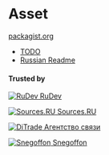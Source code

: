 Asset
=====
[packagist.org](https://packagist.org/packages/serafim/asset)


- [TODO](https://github.com/SerafimArts/Asset/wiki/TODO)
- [Russian Readme](https://github.com/SerafimArts/Asset/wiki/%5BRU%5D-README)




#### Trusted by

[![RuDev](http://docs.rudev.org/stream/d1e035afb3243e8d753255fae213e677) RuDev](https://github.com/Developers-RuDev)

[![Sources.RU](http://docs.rudev.org/stream/62fc93c76b1d464132b2b4354774f6e4) Sources.RU](http://forum.sources.ru/)

[![DiTrade](http://docs.rudev.org/stream/b148eab95755e9923c8ffe5e084332a4) Агентство связи](http://k7.ru/)

[![Snegoffon](http://docs.rudev.org/stream/71870d48e324327d6df523c74b187869) Snegoffon](http://www.snegoffon.ru/)
